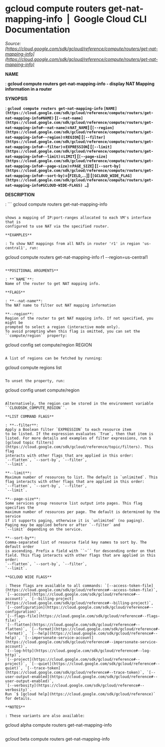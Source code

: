 # gcloud compute routers get-nat-mapping-info  |  Google Cloud CLI Documentation

*Source: [https://cloud.google.com/sdk/gcloud/reference/compute/routers/get-nat-mapping-info](https://cloud.google.com/sdk/gcloud/reference/compute/routers/get-nat-mapping-info)*

**NAME**

: **gcloud compute routers get-nat-mapping-info - display NAT Mapping information in a router**

**SYNOPSIS**

: **`gcloud compute routers get-nat-mapping-info` `[NAME](https://cloud.google.com/sdk/gcloud/reference/compute/routers/get-nat-mapping-info#NAME)` [`[--nat-name](https://cloud.google.com/sdk/gcloud/reference/compute/routers/get-nat-mapping-info#--nat-name)`=`NAT_NAME`] [`[--region](https://cloud.google.com/sdk/gcloud/reference/compute/routers/get-nat-mapping-info#--region)`=`REGION`] [`[--filter](https://cloud.google.com/sdk/gcloud/reference/compute/routers/get-nat-mapping-info#--filter)`=`EXPRESSION`] [`[--limit](https://cloud.google.com/sdk/gcloud/reference/compute/routers/get-nat-mapping-info#--limit)`=`LIMIT`] [`[--page-size](https://cloud.google.com/sdk/gcloud/reference/compute/routers/get-nat-mapping-info#--page-size)`=`PAGE_SIZE`] [`[--sort-by](https://cloud.google.com/sdk/gcloud/reference/compute/routers/get-nat-mapping-info#--sort-by)`=[`FIELD`,…]] [`[GCLOUD_WIDE_FLAG](https://cloud.google.com/sdk/gcloud/reference/compute/routers/get-nat-mapping-info#GCLOUD-WIDE-FLAGS) …`]**

**DESCRIPTION**

: ```
gcloud compute routers get-nat-mapping-info
```

shows a mapping of IP:port-ranges allocated to each VM's interface that is
configured to use NAT via the specified router.

**EXAMPLES**

: To show NAT mappings from all NATs in router 'r1' in region 'us-central1', run:

```
gcloud compute routers get-nat-mapping-info r1 --region=us-central1
```

**POSITIONAL ARGUMENTS**

: **`NAME`**:
Name of the router to get NAT mapping info.

**FLAGS**

: **--nat-name**:
The NAT name to filter out NAT mapping information

**--region**:
Region of the router to get NAT mapping info. If not specified, you might be
prompted to select a region (interactive mode only).
To avoid prompting when this flag is omitted, you can set the
``compute/region`` property:

```
gcloud config set compute/region REGION
```

A list of regions can be fetched by running:

```
gcloud compute regions list
```

To unset the property, run:

```
gcloud config unset compute/region
```

Alternatively, the region can be stored in the environment variable
``CLOUDSDK_COMPUTE_REGION``.

**LIST COMMAND FLAGS**

: **--filter**:
Apply a Boolean filter `EXPRESSION` to each resource item
to be listed. If the expression evaluates `True`, then that item is
listed. For more details and examples of filter expressions, run $ [gcloud topic filters](https://cloud.google.com/sdk/gcloud/reference/topic/filters). This flag
interacts with other flags that are applied in this order:
`--flatten`, `--sort-by`, `--filter`,
`--limit`.

**--limit**:
Maximum number of resources to list. The default is `unlimited`. This
flag interacts with other flags that are applied in this order:
`--flatten`, `--sort-by`, `--filter`,
`--limit`.

**--page-size**:
Some services group resource list output into pages. This flag specifies the
maximum number of resources per page. The default is determined by the service
if it supports paging, otherwise it is `unlimited` (no paging).
Paging may be applied before or after `--filter` and
`--limit` depending on the service.

**--sort-by**:
Comma-separated list of resource field key names to sort by. The default order
is ascending. Prefix a field with ``~´´ for descending order on that
field. This flag interacts with other flags that are applied in this order:
`--flatten`, `--sort-by`, `--filter`,
`--limit`.

**GCLOUD WIDE FLAGS**

: These flags are available to all commands: `[--access-token-file](https://cloud.google.com/sdk/gcloud/reference#--access-token-file)`,
`[--account](https://cloud.google.com/sdk/gcloud/reference#--account)`, `[--billing-project](https://cloud.google.com/sdk/gcloud/reference#--billing-project)`,
`[--configuration](https://cloud.google.com/sdk/gcloud/reference#--configuration)`,
`[--flags-file](https://cloud.google.com/sdk/gcloud/reference#--flags-file)`,
`[--flatten](https://cloud.google.com/sdk/gcloud/reference#--flatten)`, `[--format](https://cloud.google.com/sdk/gcloud/reference#--format)`, `[--help](https://cloud.google.com/sdk/gcloud/reference#--help)`, `[--impersonate-service-account](https://cloud.google.com/sdk/gcloud/reference#--impersonate-service-account)`,
`[--log-http](https://cloud.google.com/sdk/gcloud/reference#--log-http)`,
`[--project](https://cloud.google.com/sdk/gcloud/reference#--project)`, `[--quiet](https://cloud.google.com/sdk/gcloud/reference#--quiet)`, `[--trace-token](https://cloud.google.com/sdk/gcloud/reference#--trace-token)`, `[--user-output-enabled](https://cloud.google.com/sdk/gcloud/reference#--user-output-enabled)`,
`[--verbosity](https://cloud.google.com/sdk/gcloud/reference#--verbosity)`.
Run `$ [gcloud help](https://cloud.google.com/sdk/gcloud/reference)` for details.

**NOTES**

: These variants are also available:

```
gcloud alpha compute routers get-nat-mapping-info
```

```
gcloud beta compute routers get-nat-mapping-info
```